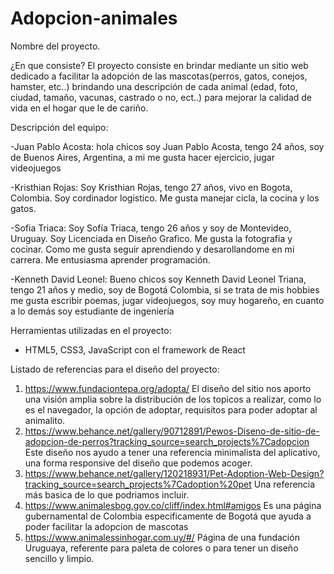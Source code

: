 # Adopcion-animales
Nombre del proyecto.

¿En que consiste?
El proyecto consiste en brindar mediante un sitio web dedicado a facilitar la adopción de las mascotas(perros, gatos, conejos, hamster, etc..) brindando una descripción de cada animal (edad, foto, ciudad, tamaño, vacunas, castrado o no, ect..)  para mejorar la calidad de vida en el hogar que le de cariño. 

Descripción del equipo:

-Juan Pablo Acosta: hola chicos soy Juan Pablo Acosta, tengo 24 años, soy de Buenos Aires, Argentina, a mi me gusta hacer ejercicio, jugar videojuegos

-Kristhian Rojas: Soy Kristhian Rojas, tengo 27 años, vivo en Bogota, Colombia. Soy cordinador logistico. Me gusta manejar cicla, la cocina y los gatos.

-Sofia Triaca: Soy Sofía Triaca, tengo 26 años y soy de Montevideo, Uruguay.  Soy Licenciada en Diseño Grafico. Me gusta la fotografia y cocinar. Como me gusta seguir aprendiendo y desarollandome en mi carrera. Me entusiasma aprender programación.

-Kenneth David Leonel: Bueno chicos soy Kenneth David Leonel Triana, tengo 21 años y medio, soy de Bogotá Colombia, si se trata de mis hobbies me gusta escribir poemas, jugar videojuegos, soy muy hogareño, en cuanto a lo demás soy estudiante de ingeniería

Herramientas utilizadas en el proyecto:

- HTML5, CSS3, JavaScript con el framework de React

Listado de referencias para el diseño del proyecto:
  1. https://www.fundaciontepa.org/adopta/
    El diseño del sitio nos aporto una visión amplia sobre la distribución de los topicos a realizar, como lo 
    es el navegador, la opción de adoptar, requisitos para poder adoptar al animalito.
  2. https://www.behance.net/gallery/90712891/Pewos-Diseno-de-sitio-de-adopcion-de-perros?tracking_source=search_projects%7Cadopcion
    Este diseño nos ayudo a tener una referencia minimalista del aplicativo, una forma responsive del diseño  que podemos acoger.
  3. https://www.behance.net/gallery/120218931/Pet-Adoption-Web-Design?tracking_source=search_projects%7Cadoption%20pet
      Una referencia más basica de lo que podriamos incluir.
  4. https://www.animalesbog.gov.co/cliff/index.html#amigos
      Es una página gubernamental de Colombia especificamente de Bogotá que ayuda a poder facilitar la adopcion de mascotas
  5. https://www.animalessinhogar.com.uy/#/
      Página de una fundación Uruguaya, referente para paleta de colores o para tener un diseño sencillo y limpio. 
      


